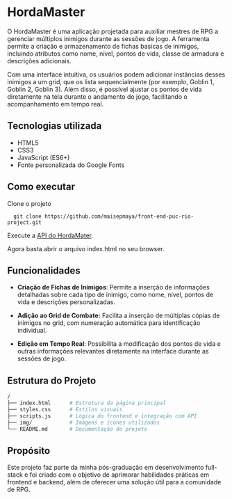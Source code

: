 
# HordaMaster 


O HordaMaster é uma aplicação projetada para auxiliar mestres de RPG a gerenciar múltiplos inimigos durante as sessões de jogo. A ferramenta permite a criação e armazenamento de fichas basicas de inimigos, incluindo atributos como nome, nível, pontos de vida, classe de armadura e descrições adicionais.

Com uma interface intuitiva, os usuários podem adicionar instâncias desses inimigos a um grid, que os lista sequencialmente (por exemplo, Goblin 1, Goblin 2, Goblin 3). Além disso, é possível ajustar os pontos de vida diretamente na tela durante o andamento do jogo, facilitando o acompanhamento em tempo real.


## Tecnologias utilizada

- HTML5
- CSS3
- JavaScript (ES6+)
- Fonte personalizada do Google Fonts



## Como executar
Clone o projeto

```
  git clone https://github.com/maisepmaya/front-end-puc-rio-project.git
```

Execute a [API do HordaMater](https://github.com/maisepmaya/back-end-puc-rio-project.git).


Agora basta abrir o arquivo index.html no seu browser.
## Funcionalidades

-  **Criação de Fichas de Inimigos**: Permite a inserção de informações detalhadas sobre cada tipo de inimigo, como nome, nível, pontos de vida e descrições personalizadas.

- **Adição ao Grid de Combate:** Facilita a inserção de múltiplas cópias de inimigos no grid, com numeração automática para identificação individual.

-  **Edição em Tempo Real**: Possibilita a modificação dos pontos de vida e outras informações relevantes diretamente na interface durante as sessões de jogo.


## Estrutura do Projeto

``` bash
/
├── index.html      # Estrutura da página principal
├── styles.css      # Estilos visuais
├── scripts.js      # Lógica do frontend e integração com API
├── img/            # Imagens e ícones utilizados
└── README.md       # Documentação do projeto
```
## Propósito
Este projeto faz parte da minha pós-graduação em desenvolvimento full-stack e foi criado com o objetivo de aprimorar habilidades práticas em frontend e backend, além de oferecer uma solução útil para a comunidade de RPG.
